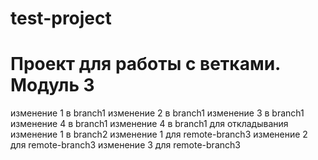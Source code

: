 # test-project
# Проект для работы с ветками. Модуль 3

изменение 1 в branch1
изменение 2 в branch1
изменение 3 в branch1
изменение 4 в branch1
изменение 4 в branch1 для откладывания
изменение 1 в branch2
изменение 1 для remote-branch3
изменение 2 для remote-branch3
изменение 3 для remote-branch3
